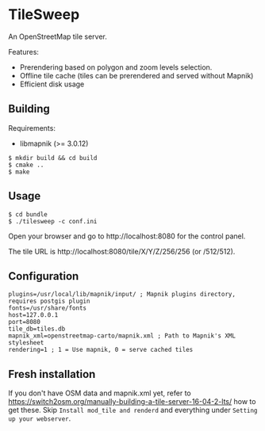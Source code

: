 # TileSweep

An OpenStreetMap tile server.

Features:
* Prerendering based on polygon and zoom levels selection.
* Offline tile cache (tiles can be prerendered and served without Mapnik)
* Efficient disk usage

## Building
Requirements:
* libmapnik (>= 3.0.12)

```
$ mkdir build && cd build
$ cmake ..
$ make
```
## Usage
```
$ cd bundle
$ ./tilesweep -c conf.ini
```
Open your browser and go to http://localhost:8080 for the control panel.

The tile URL is http://localhost:8080/tile/X/Y/Z/256/256 (or /512/512).

## Configuration
```
plugins=/usr/local/lib/mapnik/input/ ; Mapnik plugins directory, requires postgis plugin
fonts=/usr/share/fonts
host=127.0.0.1
port=8080
tile_db=tiles.db
mapnik_xml=openstreetmap-carto/mapnik.xml ; Path to Mapnik's XML stylesheet
rendering=1 ; 1 = Use mapnik, 0 = serve cached tiles
```
## Fresh installation

If you don't have OSM data and mapnik.xml yet, refer to https://switch2osm.org/manually-building-a-tile-server-16-04-2-lts/ how to get these. Skip ```Install mod_tile and renderd``` and everything under ```Setting up your webserver```.

